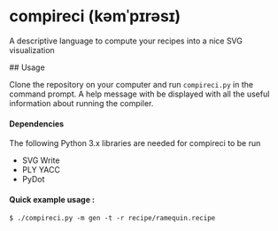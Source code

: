 compireci (kəmˈpɪrəsɪ)
=========
A descriptive language to compute your recipes into a nice SVG visualization

## Usage

Clone the repository on your computer and run `compireci.py` in the command prompt.
A help message with be displayed with all the useful information about running the compiler.

#### Dependencies

The following Python 3.x libraries are needed for compireci to be run

- SVG Write
- PLY YACC
- PyDot

#### Quick example usage :

    $ ./compireci.py -m gen -t -r recipe/ramequin.recipe
